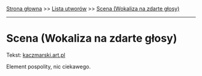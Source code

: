 [Strona głowna](../index.md) >> [Lista utworów](../list.md) >> [Scena (Wokaliza na zdarte głosy)](538.md)

---

# Scena (Wokaliza na zdarte głosy)

Tekst: [kaczmarski.art.pl](https://www.kaczmarski.art.pl/tworczosc/wiersze/scena-wokaliza-na-zdarte-glosy/)

Element pospolity, nic ciekawego.